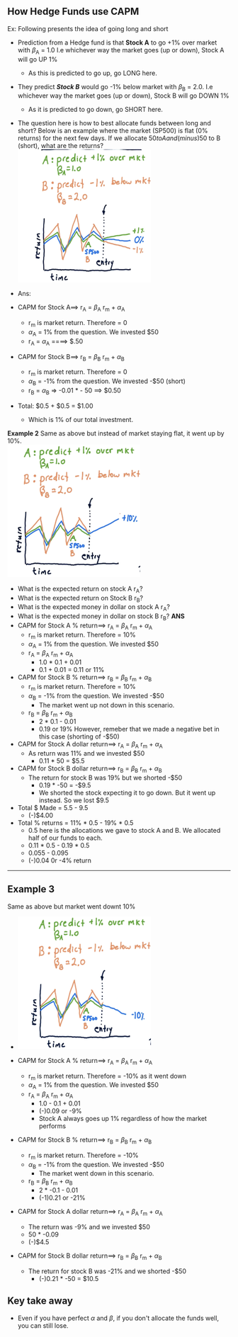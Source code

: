 ## How Hedge Funds use CAPM

Ex: Following presents the idea of going long and short <br>
- Prediction from a Hedge fund is that **Stock A** to go +1% over market with $\beta$<sub>A</sub> = 1.0 I.e whichever way the market goes (up or down), Stock A will go UP 1%
    - As this is predicted to go up, go LONG here.
- They predict ***Stock B*** would go -1% below market with $\beta$<sub>B</sub> = 2.0. I.e whichever way the market goes (up or down), Stock B will go DOWN 1%
    - As it is predicted to go down, go SHORT here.
- The question here is how to best allocate funds between long and short? Below is an example where the market (SP500) is flat (0% returns) for the next few days. If we allocate $50 to A and (minus)$50 to B (short), what are the returns?
    <img src="image.png" alt="Alt text" width="300" height="300">

- Ans: 
- CAPM for Stock A==> r<sub>A</sub> = $\beta$<sub>A</sub> r<sub>m</sub> + $\alpha$<sub>A</sub>
    - r<sub>m</sub> is market return. Therefore = 0
    - $\alpha$<sub>A</sub> = 1% from the question. We invested $50
    - r<sub>A</sub> = $\alpha$<sub>A</sub> ====> $.50
- CAPM for Stock B==> r<sub>B</sub> = $\beta$<sub>B</sub> r<sub>m</sub> + $\alpha$<sub>B</sub>
    - r<sub>m</sub> is market return. Therefore = 0
    - $\alpha$<sub>B</sub> = -1% from the question. We invested -$50 (short)
    - r<sub>B</sub> = $\alpha$<sub>B</sub> => -0.01 * - 50 ==> $0.50
- Total: $0.5 + $0.5 = $1.00
    - Which is 1% of our total investment.

**Example 2** Same as above but instead of market staying flat, it went up by 10%. <br>
<img src="image-1.png" alt="Alt text" width="300" height="300">

- What is the expected return on stock A r<sub>A</sub>?
- What is the expected return on Stock B r<sub>B</sub>?
- What is the expected money in dollar on stock A r<sub>A</sub>?
- What is the expected money in dollar on stock B r<sub>B</sub>?
**ANS**
- CAPM for Stock A % return==> r<sub>A</sub> = $\beta$<sub>A</sub> r<sub>m</sub> + $\alpha$<sub>A</sub>
    - r<sub>m</sub> is market return. Therefore = 10%
    - $\alpha$<sub>A</sub> = 1% from the question. We invested $50
    - r<sub>A</sub> = $\beta$<sub>A</sub> r<sub>m</sub> + $\alpha$<sub>A</sub>
        - 1.0 * 0.1 + 0.01
        - 0.1 + 0.01 = 0.11 or 11%
- CAPM for Stock B % return==> r<sub>B</sub> = $\beta$<sub>B</sub> r<sub>m</sub> + $\alpha$<sub>B</sub>
    - r<sub>m</sub> is market return. Therefore = 10%
    - $\alpha$<sub>B</sub> = -1% from the question. We invested -$50
        - The market went up not down in this scenario.
    - r<sub>B</sub> = $\beta$<sub>B</sub> r<sub>m</sub> + $\alpha$<sub>B</sub>
        - 2 * 0.1 - 0.01
        - 0.19 or 19% However, remeber that we made a negative bet in this case (shorting of -$50)
- CAPM for Stock A dollar return==> r<sub>A</sub> = $\beta$<sub>A</sub> r<sub>m</sub> + $\alpha$<sub>A</sub>
    - As return was 11% and we invested $50
        - 0.11 * 50 = $5.5
- CAPM for Stock B dollar return==> r<sub>B</sub> = $\beta$<sub>B</sub> r<sub>m</sub> + $\alpha$<sub>B</sub>    
    - The return for stock B was 19% but we shorted -$50
        - 0.19 * -50 = -$9.5
        - We shorted the stock expecting it to go down. But it went up instead. So we lost $9.5
- Total $ Made = 5.5 - 9.5
    - (-)$4.00
- Total % returns = 11% * 0.5 - 19% * 0.5
    - 0.5 here is the allocations we gave to stock A and B. We allocated half of our funds to each.
    - 0.11 * 0.5 - 0.19 * 0.5
    - 0.055 - 0.095
    - (-)0.04 0r -4% return
<hr>

## Example 3
Same as above but market went downt 10%
- <img src="image-2.png" alt="Alt text" width="300" height="300">
- CAPM for Stock A % return==> r<sub>A</sub> = $\beta$<sub>A</sub> r<sub>m</sub> + $\alpha$<sub>A</sub>
    - r<sub>m</sub> is market return. Therefore = -10% as it went down
    - $\alpha$<sub>A</sub> = 1% from the question. We invested $50
    - r<sub>A</sub> = $\beta$<sub>A</sub> r<sub>m</sub> + $\alpha$<sub>A</sub>
        - 1.0 - 0.1 + 0.01
        - (-)0.09 or -9%
        - Stock A always goes up 1% regardless of how the market performs

- CAPM for Stock B % return==> r<sub>B</sub> = $\beta$<sub>B</sub> r<sub>m</sub> + $\alpha$<sub>B</sub>
    - r<sub>m</sub> is market return. Therefore = -10%
    - $\alpha$<sub>B</sub> = -1% from the question. We invested -$50
        - The market went down in this scenario.
    - r<sub>B</sub> = $\beta$<sub>B</sub> r<sub>m</sub> + $\alpha$<sub>B</sub>
        - 2 * -0.1 - 0.01
        - (-1)0.21 or -21%
- CAPM for Stock A dollar return==> r<sub>A</sub> = $\beta$<sub>A</sub> r<sub>m</sub> + $\alpha$<sub>A</sub>
    - The return was -9% and we invested $50
    - 50 * -0.09
    - (-)$4.5
- CAPM for Stock B dollar return==> r<sub>B</sub> = $\beta$<sub>B</sub> r<sub>m</sub> + $\alpha$<sub>B</sub>    
    - The return for stock B was -21% and we shorted -$50
        - (-)0.21 * -50 = $10.5

## Key take away
- Even if you have perfect $\alpha$ and $\beta$, if you don't allocate the funds well, you can still lose.